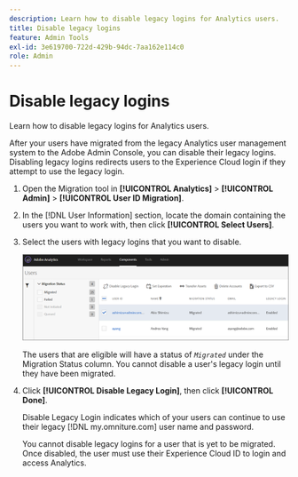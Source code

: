 ```yaml
---
description: Learn how to disable legacy logins for Analytics users.
title: Disable legacy logins
feature: Admin Tools
exl-id: 3e619700-722d-429b-94dc-7aa162e114c0
role: Admin
---
```

# Disable legacy logins

Learn how to disable legacy logins for Analytics users.

After your users have migrated from the legacy Analytics user management system to the Adobe Admin Console, you can disable their legacy logins. Disabling legacy logins redirects users to the Experience Cloud login if they attempt to use the legacy login.

1. Open the Migration tool in **[!UICONTROL Analytics]** > **[!UICONTROL Admin]** > **[!UICONTROL User ID Migration]**.
1. In the [!DNL User Information] section, locate the domain containing the users you want to work with, then click **[!UICONTROL Select Users]**.
1. Select the users with legacy logins that you want to disable.

   ![](/help/admin/admin/user-management2/user-migration/assets/user-info.png)

   The users that are eligible will have a status of *`Migrated`* under the Migration Status column. You cannot disable a user's legacy login until they have been migrated.
1. Click **[!UICONTROL Disable Legacy Login]**, then click **[!UICONTROL Done]**.

   Disable Legacy Login indicates which of your users can continue to use their legacy [!DNL my.omniture.com] user name and password.

   You cannot disable legacy logins for a user that is yet to be migrated. Once disabled, the user must use their Experience Cloud ID to login and access Analytics.
